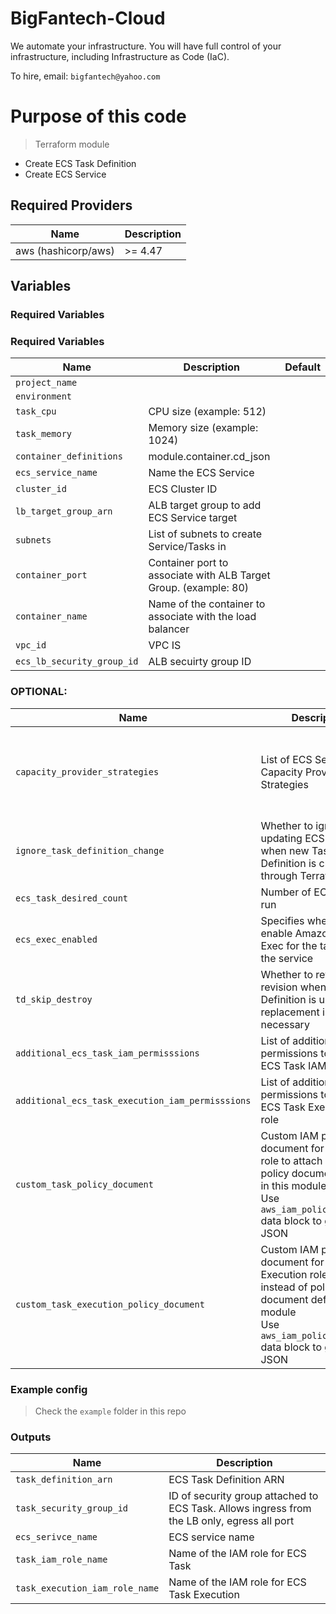 # BigFantech-Cloud

We automate your infrastructure.
You will have full control of your infrastructure, including Infrastructure as Code (IaC).

To hire, email: `bigfantech@yahoo.com`

# Purpose of this code

> Terraform module

- Create ECS Task Definition
- Create ECS Service

## Required Providers

| Name                | Description |
| ------------------- | ----------- |
| aws (hashicorp/aws) | >= 4.47     |

## Variables

### Required Variables

### Required Variables

| Name                       | Description                                                      | Default |
| -------------------------- | ---------------------------------------------------------------- | ------- |
| `project_name`             |                                                                  |
| `environment`              |                                                                  |
| `task_cpu`                 | CPU size (example: 512)                                          |
| `task_memory`              | Memory size (example: 1024)                                      |
| `container_definitions`    | module.container.cd_json                                         |
| `ecs_service_name`         | Name the ECS Service                                             |
| `cluster_id`               | ECS Cluster ID                                                   |
| `lb_target_group_arn`      | ALB target group to add ECS Service target                       |
| `subnets`                  | List of subnets to create Service/Tasks in                       |
| `container_port`           | Container port to associate with ALB Target Group. (example: 80) |
| `container_name`           | Name of the container to associate with the load balancer        |
| `vpc_id`                   | VPC IS                                                           |
| `ecs_lb_security_group_id` | ALB secuirty group ID                                            |

### OPTIONAL:

| Name                                             | Description                                                                                              | Default                                                                    |
| ------------------------------------------------ | -------------------------------------------------------------------------------------------------------- | -------------------------------------------------------------------------- |
| `capacity_provider_strategies`                   | List of ECS Service Capacity Provider Strategies                                                         | [{<br>capacity_provider = "FARGATE_SPOT"<br>weight = 100<br>base = 1<br>}] |
| `ignore_task_definition_change`                  | Whether to ignore updating ECS Service when new Task Definition is created through Terraform             | false                                                                      |
| `ecs_task_desired_count`                         | Number of ECS Task to run                                                                                | 1                                                                          |
| `ecs_exec_enabled`                               | Specifies whether to enable Amazon ECS Exec for the tasks within the service                             | true                                                                       |
| `td_skip_destroy`                                | Whether to retain the old revision when the Task Definition is updated or replacement is necessary       | true                                                                       |
| `additional_ecs_task_iam_permisssions`           | List of additional IAM permissions to attach to ECS Task IAM role                                        | []                                                                         |
| `additional_ecs_task_execution_iam_permisssions` | List of additional IAM permissions to attach to ECS Task Execution IAM role                              | []                                                                         |
| `custom_task_policy_document`                    | Custom IAM policy document for ECS Task role to attach instead of policy document defined in this module<br>Use `aws_iam_policy_document` data block to generate JSON           | null                                                                       |
| `custom_task_execution_policy_document`          | Custom IAM policy document for ECS Task Execution role to attach instead of policy document defined in this module<br>Use `aws_iam_policy_document` data block to generate JSON    | null                                                                       |

### Example config

> Check the `example` folder in this repo

### Outputs

| Name                           | Description                                                                                 |
| ------------------------------ | ------------------------------------------------------------------------------------------- |
| `task_definition_arn`          | ECS Task Definition ARN                                                                     |
| `task_security_group_id`       | ID of security group attached to ECS Task. Allows ingress from the LB only, egress all port |
| `ecs_serivce_name`             | ECS service name                                                                            |
| `task_iam_role_name`           | Name of the IAM role for ECS Task                                                           |
| `task_execution_iam_role_name` | Name of the IAM role for ECS Task Execution                                                 |
